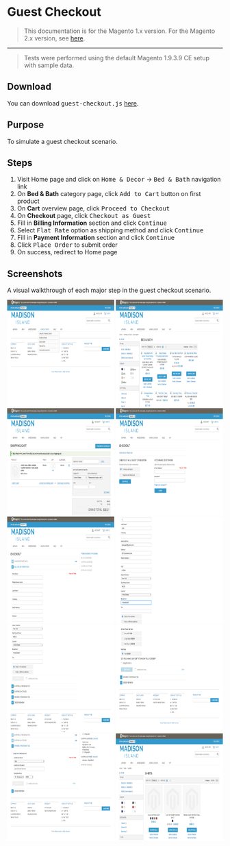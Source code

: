 # Guest Checkout

> This documentation is for the Magento 1.x version. For the Magento 2.x version, see [here](https://nickolasburr.github.io/magento/extensions/2.x/testlivecheckout/latest).
---
> Tests were performed using the default Magento 1.9.3.9 CE setup with sample data.

## Download

You can download <tt>guest-checkout.js</tt> [here](https://nickolasburr.github.io/magento/extensions/1.x/testlivecheckout/puppeteer/scripts/guest-checkout.js).

## Purpose

To simulate a guest checkout scenario.

## Steps

1. Visit Home page and click on <tt>Home & Decor</tt> -> <tt>Bed & Bath</tt> navigation link
2. On __Bed & Bath__ category page, click <tt>Add to Cart</tt> button on first product
3. On __Cart__ overview page, click <tt>Proceed to Checkout</tt>
4. On __Checkout__ page, click <tt>Checkout as Guest</tt>
5. Fill in __Billing Information__ section and click <tt>Continue</tt>
6. Select <tt>Flat Rate</tt> option as shipping method and click <tt>Continue</tt>
7. Fill in __Payment Information__ section and click <tt>Continue</tt>
8. Click <tt>Place Order</tt> to submit order
9. On success, redirect to Home page

## Screenshots

A visual walkthrough of each major step in the guest checkout scenario.

<img src="/magento/extensions/1.x/testlivecheckout/puppeteer/images/guest-checkout/step-01.png" alt="Step One" height="250" width="250">
<img src="/magento/extensions/1.x/testlivecheckout/puppeteer/images/guest-checkout/step-02.png" alt="Step One" height="250" width="250">
<img src="/magento/extensions/1.x/testlivecheckout/puppeteer/images/guest-checkout/step-03.png" alt="Step One" height="250" width="250">
<img src="/magento/extensions/1.x/testlivecheckout/puppeteer/images/guest-checkout/step-04.png" alt="Step One" height="250" width="250">
<img src="/magento/extensions/1.x/testlivecheckout/puppeteer/images/guest-checkout/step-05.png" alt="Step One" height="250" width="250">
<img src="/magento/extensions/1.x/testlivecheckout/puppeteer/images/guest-checkout/step-06.png" alt="Step One" height="250" width="250">
<img src="/magento/extensions/1.x/testlivecheckout/puppeteer/images/guest-checkout/step-07.png" alt="Step One" height="250" width="250">
<img src="/magento/extensions/1.x/testlivecheckout/puppeteer/images/guest-checkout/step-08.png" alt="Step One" height="250" width="250">
<img src="/magento/extensions/1.x/testlivecheckout/puppeteer/images/guest-checkout/step-09.png" alt="Step One" height="250" width="250">
<img src="/magento/extensions/1.x/testlivecheckout/puppeteer/images/guest-checkout/step-10.png" alt="Step One" height="250" width="250">
